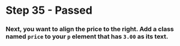 # Step 35 - Passed

### Next, you want to align the price to the right. Add a class named `price` to your `p` element that has `3.00` as its text.